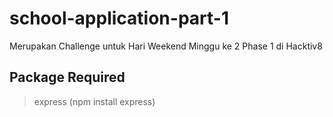 # school-application-part-1
Merupakan Challenge untuk Hari Weekend Minggu ke 2 Phase 1 di Hacktiv8

## Package Required
> express (npm install express)
